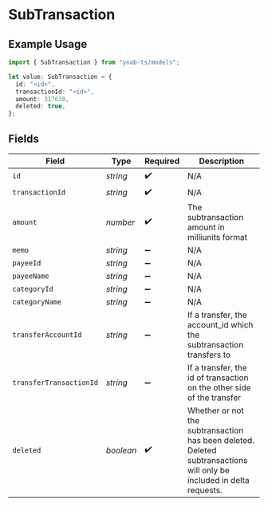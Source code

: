 # SubTransaction

## Example Usage

```typescript
import { SubTransaction } from "ynab-ts/models";

let value: SubTransaction = {
  id: "<id>",
  transactionId: "<id>",
  amount: 317638,
  deleted: true,
};
```

## Fields

| Field                                                                                                                 | Type                                                                                                                  | Required                                                                                                              | Description                                                                                                           |
| --------------------------------------------------------------------------------------------------------------------- | --------------------------------------------------------------------------------------------------------------------- | --------------------------------------------------------------------------------------------------------------------- | --------------------------------------------------------------------------------------------------------------------- |
| `id`                                                                                                                  | *string*                                                                                                              | :heavy_check_mark:                                                                                                    | N/A                                                                                                                   |
| `transactionId`                                                                                                       | *string*                                                                                                              | :heavy_check_mark:                                                                                                    | N/A                                                                                                                   |
| `amount`                                                                                                              | *number*                                                                                                              | :heavy_check_mark:                                                                                                    | The subtransaction amount in milliunits format                                                                        |
| `memo`                                                                                                                | *string*                                                                                                              | :heavy_minus_sign:                                                                                                    | N/A                                                                                                                   |
| `payeeId`                                                                                                             | *string*                                                                                                              | :heavy_minus_sign:                                                                                                    | N/A                                                                                                                   |
| `payeeName`                                                                                                           | *string*                                                                                                              | :heavy_minus_sign:                                                                                                    | N/A                                                                                                                   |
| `categoryId`                                                                                                          | *string*                                                                                                              | :heavy_minus_sign:                                                                                                    | N/A                                                                                                                   |
| `categoryName`                                                                                                        | *string*                                                                                                              | :heavy_minus_sign:                                                                                                    | N/A                                                                                                                   |
| `transferAccountId`                                                                                                   | *string*                                                                                                              | :heavy_minus_sign:                                                                                                    | If a transfer, the account_id which the subtransaction transfers to                                                   |
| `transferTransactionId`                                                                                               | *string*                                                                                                              | :heavy_minus_sign:                                                                                                    | If a transfer, the id of transaction on the other side of the transfer                                                |
| `deleted`                                                                                                             | *boolean*                                                                                                             | :heavy_check_mark:                                                                                                    | Whether or not the subtransaction has been deleted.  Deleted subtransactions will only be included in delta requests. |